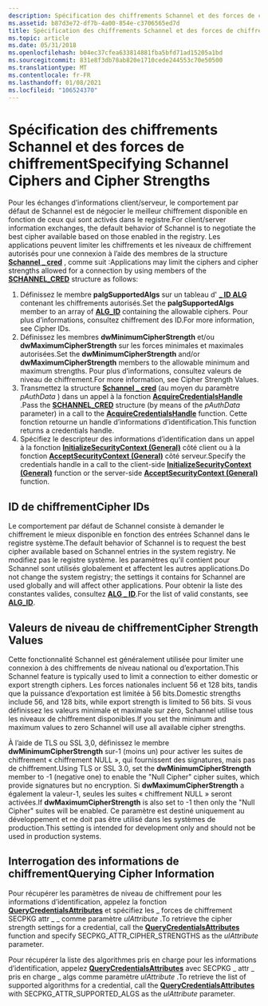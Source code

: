 ```yaml
---
description: Spécification des chiffrements Schannel et des forces de chiffrement
ms.assetid: b87d3e72-df7b-4a00-854e-c3706565ed7d
title: Spécification des chiffrements Schannel et des forces de chiffrement
ms.topic: article
ms.date: 05/31/2018
ms.openlocfilehash: b04ec37cfea633814881fba5bfd71ad15205a1bd
ms.sourcegitcommit: 831e8f3db78ab820e1710cede244553c70e50500
ms.translationtype: MT
ms.contentlocale: fr-FR
ms.lasthandoff: 01/08/2021
ms.locfileid: "106524370"
---
```

# <a name="specifying-schannel-ciphers-and-cipher-strengths"></a><span data-ttu-id="64b67-103">Spécification des chiffrements Schannel et des forces de chiffrement</span><span class="sxs-lookup"><span data-stu-id="64b67-103">Specifying Schannel Ciphers and Cipher Strengths</span></span>

<span data-ttu-id="64b67-104">Pour les échanges d’informations client/serveur, le comportement par défaut de Schannel est de négocier le meilleur chiffrement disponible en fonction de ceux qui sont activés dans le registre.</span><span class="sxs-lookup"><span data-stu-id="64b67-104">For client/server information exchanges, the default behavior of Schannel is to negotiate the best cipher available based on those enabled in the registry.</span></span> <span data-ttu-id="64b67-105">Les applications peuvent limiter les chiffrements et les niveaux de chiffrement autorisés pour une connexion à l’aide des membres de la structure [**Schannel \_ cred**](/windows/desktop/api/Schannel/ns-schannel-schannel_cred) , comme suit :</span><span class="sxs-lookup"><span data-stu-id="64b67-105">Applications may limit the ciphers and cipher strengths allowed for a connection by using members of the [**SCHANNEL\_CRED**](/windows/desktop/api/Schannel/ns-schannel-schannel_cred) structure as follows:</span></span>

1.  <span data-ttu-id="64b67-106">Définissez le membre **palgSupportedAlgs** sur un tableau d' [**\_ ID ALG**](../seccrypto/alg-id.md) contenant les chiffrements autorisés.</span><span class="sxs-lookup"><span data-stu-id="64b67-106">Set the **palgSupportedAlgs** member to an array of [**ALG\_ID**](../seccrypto/alg-id.md) containing the allowable ciphers.</span></span> <span data-ttu-id="64b67-107">Pour plus d’informations, consultez chiffrement des ID.</span><span class="sxs-lookup"><span data-stu-id="64b67-107">For more information, see Cipher IDs.</span></span>
2.  <span data-ttu-id="64b67-108">Définissez les membres **dwMinimumCipherStrength** et/ou **dwMaximumCipherStrength** sur les forces minimales et maximales autorisées.</span><span class="sxs-lookup"><span data-stu-id="64b67-108">Set the **dwMinimumCipherStrength** and/or **dwMaximumCipherStrength** members to the allowable minimum and maximum strengths.</span></span> <span data-ttu-id="64b67-109">Pour plus d’informations, consultez valeurs de niveau de chiffrement.</span><span class="sxs-lookup"><span data-stu-id="64b67-109">For more information, see Cipher Strength Values.</span></span>
3.  <span data-ttu-id="64b67-110">Transmettez la structure [**Schannel \_ cred**](/windows/desktop/api/Schannel/ns-schannel-schannel_cred) (au moyen du paramètre *pAuthData* ) dans un appel à la fonction [**AcquireCredentialsHandle**](/windows/win32/api/sspi/nf-sspi-acquirecredentialshandlea) .</span><span class="sxs-lookup"><span data-stu-id="64b67-110">Pass the [**SCHANNEL\_CRED**](/windows/desktop/api/Schannel/ns-schannel-schannel_cred) structure (by means of the *pAuthData* parameter) in a call to the [**AcquireCredentialsHandle**](/windows/win32/api/sspi/nf-sspi-acquirecredentialshandlea) function.</span></span> <span data-ttu-id="64b67-111">Cette fonction retourne un handle d’informations d’identification.</span><span class="sxs-lookup"><span data-stu-id="64b67-111">This function returns a credentials handle.</span></span>
4.  <span data-ttu-id="64b67-112">Spécifiez le descripteur des informations d’identification dans un appel à la fonction [**InitializeSecurityContext (General)**](/windows/win32/api/sspi/nf-sspi-initializesecuritycontexta) côté client ou à la fonction [**AcceptSecurityContext (General)**](/windows/win32/api/sspi/nf-sspi-acceptsecuritycontext) côté serveur.</span><span class="sxs-lookup"><span data-stu-id="64b67-112">Specify the credentials handle in a call to the client-side [**InitializeSecurityContext (General)**](/windows/win32/api/sspi/nf-sspi-initializesecuritycontexta) function or the server-side [**AcceptSecurityContext (General)**](/windows/win32/api/sspi/nf-sspi-acceptsecuritycontext) function.</span></span>

## <a name="cipher-ids"></a><span data-ttu-id="64b67-113">ID de chiffrement</span><span class="sxs-lookup"><span data-stu-id="64b67-113">Cipher IDs</span></span>

<span data-ttu-id="64b67-114">Le comportement par défaut de Schannel consiste à demander le chiffrement le mieux disponible en fonction des entrées Schannel dans le registre système.</span><span class="sxs-lookup"><span data-stu-id="64b67-114">The default behavior of Schannel is to request the best cipher available based on Schannel entries in the system registry.</span></span> <span data-ttu-id="64b67-115">Ne modifiez pas le registre système. les paramètres qu’il contient pour Schannel sont utilisés globalement et affectent les autres applications.</span><span class="sxs-lookup"><span data-stu-id="64b67-115">Do not change the system registry; the settings it contains for Schannel are used globally and will affect other applications.</span></span> <span data-ttu-id="64b67-116">Pour obtenir la liste des constantes valides, consultez [**ALG \_ ID**](../seccrypto/alg-id.md).</span><span class="sxs-lookup"><span data-stu-id="64b67-116">For the list of valid constants, see [**ALG\_ID**](../seccrypto/alg-id.md).</span></span>

## <a name="cipher-strength-values"></a><span data-ttu-id="64b67-117">Valeurs de niveau de chiffrement</span><span class="sxs-lookup"><span data-stu-id="64b67-117">Cipher Strength Values</span></span>

<span data-ttu-id="64b67-118">Cette fonctionnalité Schannel est généralement utilisée pour limiter une connexion à des chiffrements de niveau national ou d’exportation.</span><span class="sxs-lookup"><span data-stu-id="64b67-118">This Schannel feature is typically used to limit a connection to either domestic or export strength ciphers.</span></span> <span data-ttu-id="64b67-119">Les forces nationales incluent 56 et 128 bits, tandis que la puissance d’exportation est limitée à 56 bits.</span><span class="sxs-lookup"><span data-stu-id="64b67-119">Domestic strengths include 56, and 128 bits, while export strength is limited to 56 bits.</span></span> <span data-ttu-id="64b67-120">Si vous définissez les valeurs minimale et maximale sur zéro, Schannel utilise tous les niveaux de chiffrement disponibles.</span><span class="sxs-lookup"><span data-stu-id="64b67-120">If you set the minimum and maximum values to zero Schannel will use all available cipher strengths.</span></span>

<span data-ttu-id="64b67-121">À l’aide de TLS ou SSL 3,0, définissez le membre **dwMinimumCipherStrength** sur-1 (moins un) pour activer les suites de chiffrement « chiffrement NULL », qui fournissent des signatures, mais pas de chiffrement.</span><span class="sxs-lookup"><span data-stu-id="64b67-121">Using TLS or SSL 3.0, set the **dwMinimumCipherStrength** member to -1 (negative one) to enable the "Null Cipher" cipher suites, which provide signatures but no encryption.</span></span> <span data-ttu-id="64b67-122">Si **dwMaximumCipherStrength** a également la valeur-1, seules les suites « chiffrement NULL » seront activées.</span><span class="sxs-lookup"><span data-stu-id="64b67-122">If **dwMaximumCipherStrength** is also set to -1 then only the "Null Cipher" suites will be enabled.</span></span> <span data-ttu-id="64b67-123">Ce paramètre est destiné uniquement au développement et ne doit pas être utilisé dans les systèmes de production.</span><span class="sxs-lookup"><span data-stu-id="64b67-123">This setting is intended for development only and should not be used in production systems.</span></span>

## <a name="querying-cipher-information"></a><span data-ttu-id="64b67-124">Interrogation des informations de chiffrement</span><span class="sxs-lookup"><span data-stu-id="64b67-124">Querying Cipher Information</span></span>

<span data-ttu-id="64b67-125">Pour récupérer les paramètres de niveau de chiffrement pour les informations d’identification, appelez la fonction [**QueryCredentialsAttributes**](/windows/desktop/api/Sspi/nf-sspi-querycredentialsattributesa) et spécifiez les \_ forces de chiffrement SECPKG attr \_ \_ comme paramètre *ulAttribute* .</span><span class="sxs-lookup"><span data-stu-id="64b67-125">To retrieve the cipher strength settings for a credential, call the [**QueryCredentialsAttributes**](/windows/desktop/api/Sspi/nf-sspi-querycredentialsattributesa) function and specify SECPKG\_ATTR\_CIPHER\_STRENGTHS as the *ulAttribute* parameter.</span></span>

<span data-ttu-id="64b67-126">Pour récupérer la liste des algorithmes pris en charge pour les informations d’identification, appelez [**QueryCredentialsAttributes**](/windows/desktop/api/Sspi/nf-sspi-querycredentialsattributesa) avec SECPKG \_ attr \_ pris en charge \_ algs comme paramètre *ulAttribute* .</span><span class="sxs-lookup"><span data-stu-id="64b67-126">To retrieve the list of supported algorithms for a credential, call the [**QueryCredentialsAttributes**](/windows/desktop/api/Sspi/nf-sspi-querycredentialsattributesa) with SECPKG\_ATTR\_SUPPORTED\_ALGS as the *ulAttribute* parameter.</span></span>

 

 
